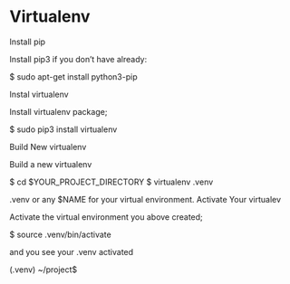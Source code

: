# Virtualenv

Install pip

Install pip3 if you don’t have already:

$   sudo apt-get install python3-pip

Instal virtualenv

Install virtualenv package;

$   sudo pip3 install virtualenv

Build New virtualenv

Build a new virtualenv

$   cd $YOUR_PROJECT_DIRECTORY
$   virtualenv .venv

.venv or any $NAME for your virtual environment.
Activate Your virtualev

Activate the virtual environment you above created;

$   source .venv/bin/activate

and you see your .venv activated

(.venv) ~/project$
